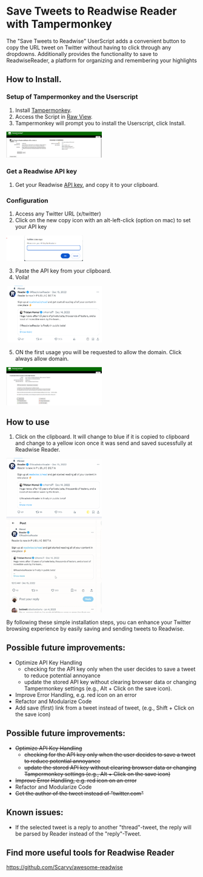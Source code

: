 # Save Tweets to Readwise Reader with Tampermonkey
The "Save Tweets to Readwise" UserScript adds a convenient button to copy the URL tweet on Twitter without having to click through any dropdowns. Additionally provides the functionality to save to ReadwiseReader, a platform for organizing and remembering your highlights

## How to Install.
### Setup of Tampermonkey and the Userscript
1. Install [Tampermonkey](https://tampermonkey.net/).
2. Access the Script in [Raw View](https://github.com/floriankilian/SaveToReadwiseReaderOnTwitter/raw/main/SaveToReadwiseReaderFromTwitter.user.js).
3. Tampermonkey will prompt you to install the Userscript, click Install.

<img src="readme/tampermonkey-install-userscript.png" alt="Install Userscript on Tampermonkey" width="50%">

### Get a Readwise API key
1. Get your Readwise [API key](https://readwise.io/access_token), and copy it to your clipboard. 

### Configuration
1. Access any Twitter URL (x/twitter)
2. Click on the new copy icon with an alt-left-click (option on mac) to set your API key

<img src="readme/APIKey-Request.png" alt="Provide your API Key" width="40%">

3. Paste the API key from your clipboard.
4. Voila!

<img src="readme/tweet.png" alt="How it will be displayed" width="50%">

5. ON the first usage you will be requested to allow the domain. Click always allow domain.

<img src="readme/tweet-fristtime.png" alt="Always allow domain" width="50%">

## How to use
1. Click on the clipboard. It will change to blue if it is copied to clipboard and change to a yellow icon once it was send and saved sucessfully at Readwise Reader.

<img src="readme/tweet-saved.png" alt="Saved tweet" width="50%">

<img src="readme/HowToUse.gif" alt="How to use" width="50%">


By following these simple installation steps, you can enhance your Twitter browsing experience by easily saving and sending tweets to Readwise.


## Possible future improvements:
- Optimize API Key Handling
    - checking for the API key only when the user decides to save a tweet to reduce potential annoyance
    - update the stored API key without clearing browser data or changing Tampermonkey settings (e.g., Alt + Click on the save icon).
- Improve Error Handling, e.g. red icon on an error
- Refactor and Modularize Code
- Add save (first) link from a tweet instead of tweet, (e.g., Shift + Click on the save icon)


## Possible future improvements:
- ~~Optimize API Key Handling~~
    - ~~checking for the API key only when the user decides to save a tweet to reduce potential annoyance~~
    - ~~update the stored API key without clearing browser data or changing Tampermonkey settings (e.g., Alt + Click on the save icon)~~
- ~~Improve Error Handling, e.g. red icon on an error~~
- Refactor and Modularize Code
- ~~Get the author of the tweet instead of "twitter.com"~~

## Known issues:
- If the selected tweet is a reply to another "thread"-tweet, the reply will be parsed by Reader instead of the "reply"-Tweet.


## Find more useful tools for Readwise Reader
https://github.com/Scarvy/awesome-readwise